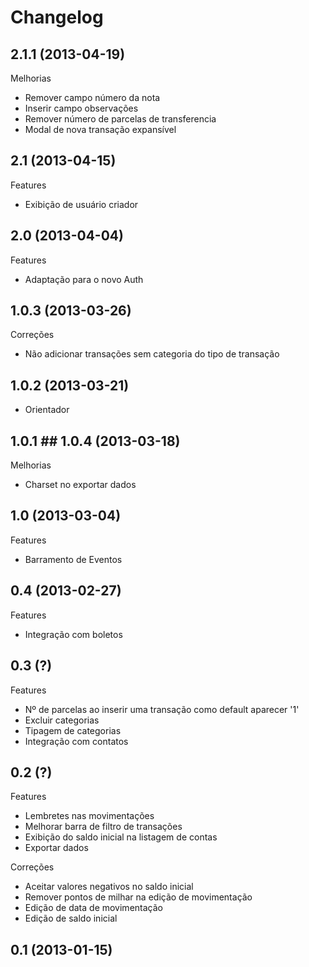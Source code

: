Changelog
=========

## 2.1.1 (2013-04-19)

Melhorias
- Remover campo número da nota
- Inserir campo observações
- Remover número de parcelas de transferencia
- Modal de nova transação expansível

## 2.1 (2013-04-15)

Features
- Exibição de usuário criador

## 2.0 (2013-04-04)

Features
- Adaptação para o novo Auth

## 1.0.3 (2013-03-26)

Correções
- Não adicionar transações sem categoria do tipo de transação

## 1.0.2 (2013-03-21)
- Orientador

## 1.0.1 ## 1.0.4 (2013-03-18)

Melhorias
- Charset no exportar dados

## 1.0 (2013-03-04)

Features
- Barramento de Eventos

## 0.4 (2013-02-27)

Features
- Integração com boletos

## 0.3 (?)

Features
- Nº de parcelas ao inserir uma transação como default aparecer '1'
- Excluir categorias
- Tipagem de categorias
- Integração com contatos

## 0.2 (?)

Features
- Lembretes nas movimentações
- Melhorar barra de filtro de transações
- Exibição do saldo inicial na listagem de contas
- Exportar dados

Correções
- Aceitar valores negativos no saldo inicial
- Remover pontos de milhar na edição de movimentação
- Edição de data de movimentação
- Edição de saldo inicial

## 0.1 (2013-01-15)